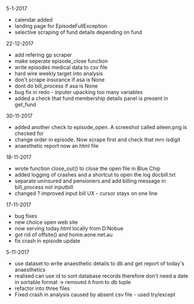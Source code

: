 
5-1-2017

- calendar added
- landing page for EpisodeFullException
- selective scraping of fund details depending on fund

22-12-2017

- add refering gp scraper
- make seperate episode_close function
- write episodes medical data to csv file
- hard wire weekly target into analysis
- don't scrape insurance if asa is None
- dont do  bill_process if asa is None
- bug fix in redo - inputer upacking too many variables
- added a check that fund membership details panel is present in get_fund


30-11-2017

- added another check to episode_open. A screeshot called aileen.png is checked for
- change order in episode. Now scrape first and check that mrn isdigit
- anaesthetic report now an html file


18-11-2017

- wrote function close_out() to close the open file in Blue Chip
- added logging of crashes and a shortcut to open the log docbill.txt
- separate uninsured and pensioners and add billing message in bill_process not inputbill
- changed ? improved input bill UX - cursor stays on one line

17-11-2017

- bug fixes
- new choice open web site
- now serving today.html locally from D:Nobue
- got rid of offsite() and home.aone.net.au
- fix crash in episode update

5-11-2017

- use dataset to write anaesthetic details to db and get report of today's anaesthetics
- realised can use id to sort database records therefore don't need a date in sortable format -> removed it from to db tuple
- refactor into three files
- Fixed crash in analysis caused by absent csv file  - used try/except

